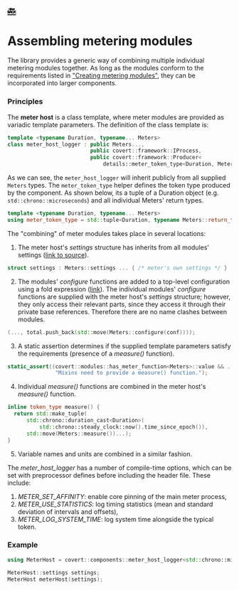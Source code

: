 [:back:](/home)
---

# Assembling metering modules

The library provides a generic way of combining multiple individual metering modules together. As long as the modules conform to the requirements listed in ["Creating metering modules"](how_tos/creating-metering-modules), they can be incorporated into larger components.

### Principles

The __meter host__ is a class template, where meter modules are provided as variadic template parameters. The definition of the class template is:

```c++
template <typename Duration, typename... Meters>
class meter_host_logger : public Meters...,
                          public covert::framework::IProcess,
                          public covert::framework::Producer<
                              details::meter_token_type<Duration, Meters...>>;
```

As we can see, the `meter_host_logger` will inherit publicly from all supplied `Meters` types. The `meter_token_type` helper defines the token type produced by the component. As shown below, its a tuple of a Duration object (e.g. `std::chrono::microseconds`) and all individual Meters' return types.

```c++
template <typename Duration, typename... Meters>
using meter_token_type = std::tuple<Duration, typename Meters::return_type...>;
```

The "combining" of meter modules takes place in several locations:

1. The meter host's *settings* structure has inherits from all modules' settings ([link to source](https://gitlab.ethz.ch/tec/public/exot/app_lib/blob/master/include/exot/components/meter_host_logger.h#L102)).
  ```c++
  struct settings : Meters::settings ... { /* meter's own settings */ }
  ```
2. The modules' *configure* functions are added to a top-level configuration using a fold expression ([link](https://gitlab.ethz.ch/tec/public/exot/app_lib/blob/master/include/exot/components/meter_host_logger.h#L177)). The individual modules' *configure* functions are supplied with the meter host's *settings* structure; however, they only access their relevant parts, since they access it through their private base references. Therefore there are no name clashes between modules.
  ```c++
  (..., total.push_back(std::move(Meters::configure(conf))));
  ```
3. A static assertion determines if the supplied template parameters satisfy the requirements (presence of a *measure()* function).
  ```c++
  static_assert((covert::modules::has_meter_function<Meters>::value && ...),
                 "Mixins need to provide a measure() function.");
  ```
4. Individual *measure()* functions are combined in the meter host's *measure()* function.
  ```c++
  inline token_type measure() {
    return std::make_tuple(
        std::chrono::duration_cast<Duration>(
            std::chrono::steady_clock::now().time_since_epoch()),
        std::move(Meters::measure())...);
  }
  ```
5. Variable names and units are combined in a similar fashion.

The *meter_host_logger* has a number of compile-time options, which can be set with preprocessor defines before including the header file. These include:

1. *METER_SET_AFFINITY*: enable core pinning of the main meter process,
2. *METER_USE_STATISTICS*: log timing statistics (mean and standard deviation of intervals and offsets),
3. *METER_LOG_SYSTEM_TIME*: log system time alongside the typical token.

### Example

```c++
using MeterHost = covert::components::meter_host_logger<std::chrono::milliseconds, Module1, Module2, Module3>;

MeterHost::settings settings;
MeterHost meterHost(settings);
```
